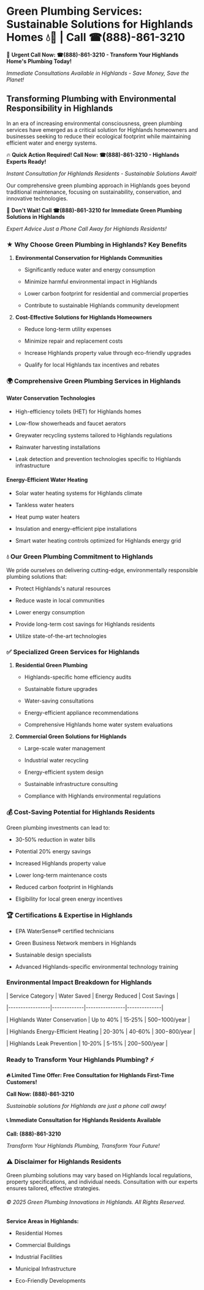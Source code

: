 # Green Plumbing Services: Sustainable Solutions for Highlands Homes 💧🌿 | Call ☎(888)-861-3210

🚨 **Urgent Call Now: ☎(888)-861-3210 - Transform Your Highlands Home's Plumbing Today!**
*Immediate Consultations Available in Highlands - Save Money, Save the Planet!*

## Transforming Plumbing with Environmental Responsibility in Highlands

In an era of increasing environmental consciousness, green plumbing services have emerged as a critical solution for Highlands homeowners and businesses seeking to reduce their ecological footprint while maintaining efficient water and energy systems. 

🔥 **Quick Action Required! Call Now: ☎(888)-861-3210 - Highlands Experts Ready!**
*Instant Consultation for Highlands Residents - Sustainable Solutions Await!*

Our comprehensive green plumbing approach in Highlands goes beyond traditional maintenance, focusing on sustainability, conservation, and innovative technologies.

🚨 **Don't Wait! Call ☎(888)-861-3210 for Immediate Green Plumbing Solutions in Highlands**
*Expert Advice Just a Phone Call Away for Highlands Residents!*

### ★ Why Choose Green Plumbing in Highlands? Key Benefits

1. **Environmental Conservation for Highlands Communities** 
   - Significantly reduce water and energy consumption
   - Minimize harmful environmental impact in Highlands
   - Lower carbon footprint for residential and commercial properties
   - Contribute to sustainable Highlands community development

2. **Cost-Effective Solutions for Highlands Homeowners** 
   - Reduce long-term utility expenses
   - Minimize repair and replacement costs
   - Increase Highlands property value through eco-friendly upgrades
   - Qualify for local Highlands tax incentives and rebates

### 🌍 Comprehensive Green Plumbing Services in Highlands

#### Water Conservation Technologies
- High-efficiency toilets (HET) for Highlands homes
- Low-flow showerheads and faucet aerators
- Greywater recycling systems tailored to Highlands regulations
- Rainwater harvesting installations
- Leak detection and prevention technologies specific to Highlands infrastructure

#### Energy-Efficient Water Heating
- Solar water heating systems for Highlands climate
- Tankless water heaters
- Heat pump water heaters
- Insulation and energy-efficient pipe installations
- Smart water heating controls optimized for Highlands energy grid

### 💧 Our Green Plumbing Commitment to Highlands

We pride ourselves on delivering cutting-edge, environmentally responsible plumbing solutions that:
- Protect Highlands's natural resources
- Reduce waste in local communities
- Lower energy consumption
- Provide long-term cost savings for Highlands residents
- Utilize state-of-the-art technologies

### ✅ Specialized Green Services for Highlands

1. **Residential Green Plumbing**
   - Highlands-specific home efficiency audits
   - Sustainable fixture upgrades
   - Water-saving consultations
   - Energy-efficient appliance recommendations
   - Comprehensive Highlands home water system evaluations

2. **Commercial Green Solutions for Highlands**
   - Large-scale water management
   - Industrial water recycling
   - Energy-efficient system design
   - Sustainable infrastructure consulting
   - Compliance with Highlands environmental regulations

### 💰 Cost-Saving Potential for Highlands Residents

Green plumbing investments can lead to:
- 30-50% reduction in water bills
- Potential 20% energy savings
- Increased Highlands property value
- Lower long-term maintenance costs
- Reduced carbon footprint in Highlands
- Eligibility for local green energy incentives

### 🏆 Certifications & Expertise in Highlands

- EPA WaterSense® certified technicians
- Green Business Network members in Highlands
- Sustainable design specialists
- Advanced Highlands-specific environmental technology training

### Environmental Impact Breakdown for Highlands

| Service Category | Water Saved | Energy Reduced | Cost Savings |
|-----------------|-------------|----------------|--------------|
| Highlands Water Conservation | Up to 40% | 15-25% | $500-$1000/year |
| Highlands Energy-Efficient Heating | 20-30% | 40-60% | $300-$800/year |
| Highlands Leak Prevention | 10-20% | 5-15% | $200-$500/year |

### Ready to Transform Your Highlands Plumbing? ⚡

**🔥 Limited Time Offer: Free Consultation for Highlands First-Time Customers!**

**Call Now: (888)-861-3210**
*Sustainable solutions for Highlands are just a phone call away!*

#### 📞 Immediate Consultation for Highlands Residents Available

**Call: (888)-861-3210**
*Transform Your Highlands Plumbing, Transform Your Future!*

### ⚠️ Disclaimer for Highlands Residents

Green plumbing solutions may vary based on Highlands local regulations, property specifications, and individual needs. Consultation with our experts ensures tailored, effective strategies.

###### © 2025 Green Plumbing Innovations in Highlands. All Rights Reserved.

**Service Areas in Highlands:** 
- Residential Homes
- Commercial Buildings
- Industrial Facilities
- Municipal Infrastructure
- Eco-Friendly Developments